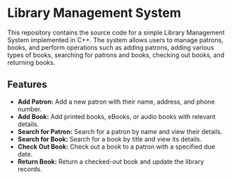 # Library Management System

This repository contains the source code for a simple Library Management System implemented in C++. The system allows users to manage patrons, books, and perform operations such as adding patrons, adding various types of books, searching for patrons and books, checking out books, and returning books.

## Features

- **Add Patron:** Add a new patron with their name, address, and phone number.
- **Add Book:** Add printed books, eBooks, or audio books with relevant details.
- **Search for Patron:** Search for a patron by name and view their details.
- **Search for Book:** Search for a book by title and view its details.
- **Check Out Book:** Check out a book to a patron with a specified due date.
- **Return Book:** Return a checked-out book and update the library records.
